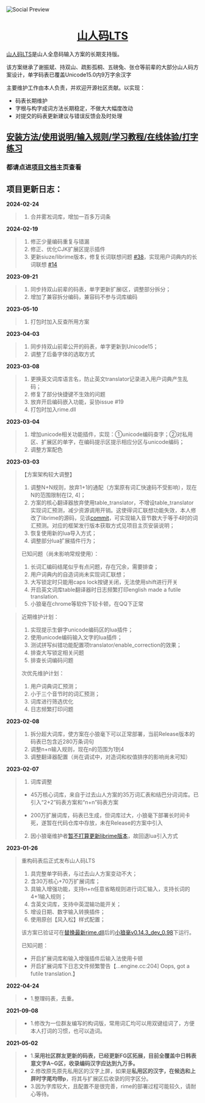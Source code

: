 ![Social Preview](https://user-images.githubusercontent.com/54578647/217300073-75a2cd02-756e-45ad-a272-5e32178a51dc.png)

<h1 align="center">
  <a href="https://siuze.github.io/ShanRenMaLTS" target="_blank">山人码LTS</a>
</h1>

[山人码LTS](https://siuze.github.io/ShanRenMaLTS)是山人全息码输入方案的长期支持版。

该方案继承了谢振斌、持双山、疏影孤桐、五磅兔、张仓等前辈的大部分山人码方案设计，单字码表已覆盖Unicode15.0内9万字余汉字

主要维护工作由本人负责，并欢迎开源社区贡献。以实现：

- 码表长期维护
- 字根与构字成词方法长期稳定，不做大大幅度改动
- 对提交的码表更新建议与错误反馈会及时处理

## [安装方法/使用说明/输入规则/学习教程/在线体验/打字练习](https://siuze.github.io/ShanRenMaLTS/)

### **都请点进[项目文档](https://siuze.github.io/ShanRenMaLTS/)主页查看**
  
    
	  

## 项目更新日志：
**2024-02-24**  
> 1. 合并雾凇词库，增加一百多万词条  
 
**2024-02-19**
> 1. 修正少量编码重复与错漏
> 2. 修正、优化CJK扩展区提示插件
> 3. 更新siuze/librime版本，修复长词联想问题 [#38](https://github.com/siuze/ShanRenMaLTS/issues/38)，实现用户词典内的长词联想 [#14](https://github.com/siuze/ShanRenMaLTS/discussions/14)

**2023-09-21**
> 1. 同步持双山前辈的码表，单字更新扩展I区，调整部分拆分；
> 2. 增加了兼容拆分编码，兼容码不参与词库编码

**2023-05-10**
> 1. 打包时加入反查所用方案

**2023-04-03**
> 1. 同步持双山前辈公开的码表，单字更新到Unicode15；
> 2. 调整了后备字体的选取方式

**2023-03-08**
> 1. 更换英文词库语言名，防止英文translator记录进入用户词典产生乱码；
> 2. 修复了部分快捷键不生效的问题
> 3. 放弃开启编码嵌入功能，妥协issue #19
> 4. 打包时加入rime.dll

**2023-03-04**
> 1. 增加unicode相关功能插件，实现：①unicode编码查字；②对私用区、扩展区的单字，在编码提示区提示相应分区与unicode编码；
> 2. 调整方案配色

**2023-03-03**
> 【方案架构较大调整】
> 
> 1. 调整N+N规则，放弃1+1的通配（方案原有词汇快速码不受影响），现在N的范围限制在[2, 4]；
> 2. 方案的核心翻译器放弃使用table_translator，不增设table_translator实现词汇预测，减少资源调用开销。这使得词汇联想功能失效，本人修改了librime的源码，见该[commit](https://github.com/rime/librime/issues/568#issuecomment-1452135770)，可实现输入音节数大于等于4时的词汇预测。对应的框架发行版本获取方式见项目主页安装说明；
> 3. 恢复使用新的lua导入方式；
> 4. 调整部分lua扩展插件行为；
> 
> 
> 已知问题（尚未影响常规使用）：
> 1. 长词汇编码结尾似乎有点问题，存在冗余，需要排查；
> 2. 用户词典内的自造词尚未实现词汇联想；
> 3. 大写锁定时只能用caps lock按键关闭，无法使用shift进行开关
> 4. 开启英文词库table翻译器时日志频繁打印english made a futile translation.
> 5. 小狼毫在chrome等软件下较卡顿，在QQ下正常

> 
> 近期维护计划：
> 1. 实现提示生僻字unicode编码区的lua插件；
> 2. 使用unicode编码输入文字的lua插件；
> 3. 测试拼写纠错功能配置项translator/enable_correction的效果；
> 4. 排查大写锁定相关问题
> 5. 排查长词编码问题
> 
> 次优先维护计划：
> 1. 用户词典词汇预测；
> 2. 小于三个音节时的词汇预测；
> 3. 词库进行筛选优化
> 4. 日志频繁打印问题

**2023-02-08**
> 1. 拆分超大词库，使方案在小狼毫下可以正常部署，当前Release版本的码表已包含近280万条词句
> 2. 调整n+n输入规则，现在n的范围为1到4
> 3. 调整翻译器配置（尚在调试中，对造词和权值排序的影响尚未可知） 

**2023-02-07**

>1. 词库调整
>
>  -  45万核心词库，来自于过去山人方案的35万词汇表和结巴分词词库。已引入“2+2”码表方案和“n+n”码表方案
>
>  -  200万扩展词库，码表已生成，但词库过大，小狼毫下部署长时间卡死，遂暂在代码仓库中存放，未在Release的方案中引入
>
>2. 因小狼毫维护者[暂不打算更新librime版本](https://github.com/rime/weasel/issues/821)，故回退lua引入方式

**2023-01-26**

>重构码表后正式发布山人码LTS
>
> 1. 具完整单字码表，与过去山人方案变动不大；
> 2. 含30万核心+70万扩展词库；
> 3. 具输入增强功能，支持n+n任意省略规则进行词汇输入，支持长词的4+1输入规则；
> 4. 含英文词库，支持中英混输功能开关；
> 5. 增设日期、数字输入转换插件；
> 6. 使用原创【风入松】样式配置；
>
>该方案已验证可在[替换最新rime.dll](https://github.com/rime/weasel/issues/821)后的[小狼毫v0.14.3_dev_0.98](https://github.com/fxliang/weasel/releases/tag/0.14.3_dev_0.98)下运行。
>
>已知问题：
>
> - 开启扩展词库和输入增强插件后输入法使用卡顿
> - 开启扩展词库下日志文件频繁警告【...engine.cc:204] Oops, got a futile translation.】

**2022-04-24**
> - 1.整理码表，去重。

**2021-09-08**
> - 1.修改为一位群友编写的构词版，常用词汇均可以用双键组词了，方便本人打词的习惯，也可以造词。

**2021-05-02**
> - 1.**采用社区群友更新的码表，已经更新FG区拓展，目前全覆盖中日韩表意文字A~G区，收录编码汉字应达到九万多。**
> - 2.修改原先原先私用区的汉字上屏，如果是**私用区的汉字，在候选和上屏时字尾均带p**，将其与扩展区后收录的同字区分。
> - 3.因为字库较大，且配置不是很完善，rime的部署过程可能较久，请耐心等待。
